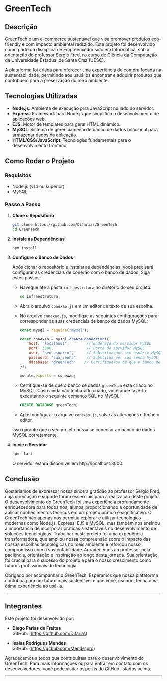 # GreenTech

## Descrição

GreenTech é um e-commerce sustentável que visa promover produtos eco-friendly e com impacto ambiental reduzido. Este projeto foi desenvolvido como parte da disciplina de Empreendedorismo em Informática, sob a orientação do professor Sergio Fred, no curso de Ciência da Computação da Universidade Estadual de Santa Cruz (UESC).

A plataforma foi criada para oferecer uma experiência de compra focada na sustentabilidade, permitindo aos usuários encontrar e adquirir produtos que contribuem para a preservação do meio ambiente.

## Tecnologias Utilizadas

- **Node.js**: Ambiente de execução para JavaScript no lado do servidor.
- **Express**: Framework para Node.js que simplifica o desenvolvimento de aplicações web.
- **EJS**: Motor de templates para gerar HTML dinâmico.
- **MySQL**: Sistema de gerenciamento de banco de dados relacional para armazenar dados da aplicação.
- **HTML/CSS/JavaScript**: Tecnologias fundamentais para o desenvolvimento frontend.

## Como Rodar o Projeto

### Requisitos

- Node.js (v14 ou superior)
- MySQL

### Passo a Passo

1. **Clone o Repositório**

   ```bash
   git clone https://github.com/Difarias/GreenTech
   cd GreenTech

2. **Instale as Dependências**
   ```bash
   npm install
   
3. **Configure o Banco de Dados**

   Após clonar o repositório e instalar as dependências, você precisará configurar as credenciais de conexão com o banco de dados. Siga estes passos:

   - Navegue até a pasta `infraestrutura` no diretório do seu projeto:

     ```bash
     cd infraestrutura
     ```

   - Abra o arquivo `conexao.js` em um editor de texto de sua escolha.

   - No arquivo `conexao.js`, modifique as seguintes configurações para corresponder às suas credenciais de banco de dados MySQL:

     ```javascript
     const mysql = require("mysql");

     const conexao = mysql.createConnection({
         host: "localhost",        // Endereço do servidor MySQL
         port: 3306,               // Porta do servidor MySQL
         user: "seu_usuario",      // Substitua por seu usuário MySQL
         password: "sua_senha",    // Substitua por sua senha MySQL
         database: "greenTech"    // Certifique-se de que o banco de dados 'greenTech' está criado
     });

     module.exports = conexao;
     ```

   - Certifique-se de que o banco de dados `greenTech` está criado no MySQL. Caso ainda não tenha sido criado, você pode fazê-lo executando o seguinte comando SQL no MySQL:

     ```sql
     CREATE DATABASE greenTech;
     ```

   - Após configurar o arquivo `conexao.js`, salve as alterações e feche o editor.

   Isso garante que o seu projeto possa se conectar ao banco de dados MySQL corretamente.

4. **Inicie o Servidor**
    ```bash
   npm start
   ```
    O servidor estará disponível em http://localhost:3000.
   
## Conclusão

Gostaríamos de expressar nossa sincera gratidão ao professor Sergio Fred, cuja orientação e suporte foram essenciais para a realização deste projeto. O desenvolvimento do GreenTech foi uma experiência profundamente enriquecedora para todos nós, alunos, proporcionando a oportunidade de aplicar conhecimentos teóricos em um projeto prático e significativo.
O GreenTech não apenas nos permitiu explorar e utilizar tecnologias modernas como Node.js, Express, EJS e MySQL, mas também nos ensinou a importância de incorporar práticas sustentáveis no desenvolvimento de soluções tecnológicas. Trabalhar neste projeto foi uma experiência transformadora, que ampliou nossa compreensão sobre o impacto das nossas escolhas tecnológicas no meio ambiente e reforçou nosso compromisso com a sustentabilidade.
Agradecemos ao professor pela paciência, orientação e inspiração ao longo desta jornada. Sua orientação foi crucial para o sucesso do projeto e para o nosso crescimento como futuros profissionais de tecnologia.

Obrigado por acompanhar o GreenTech. Esperamos que nossa plataforma contribua para um futuro mais sustentável e que você, usuário, tenha uma ótima experiência ao usá-la.

---

## Integrantes

Este projeto foi desenvolvido por:

- **Diego Farias de Freitas**  
  GitHub: (https://github.com/Difarias)

- **Isaias Rodrigues Mendes**  
  GitHub: (https://github.com/Mendespro)

Agradecemos a todos que contribuíram para o desenvolvimento do GreenTech. Para mais informações ou para entrar em contato com os desenvolvedores, você pode visitar os perfis do GitHub listados acima.

---




